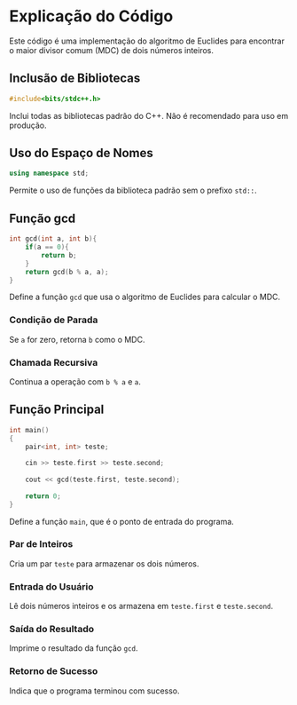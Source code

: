 # Explicação do Código

Este código é uma implementação do algoritmo de Euclides para encontrar o maior divisor comum (MDC) de dois números inteiros.

## Inclusão de Bibliotecas

```cpp
#include<bits/stdc++.h>
```
Inclui todas as bibliotecas padrão do C++. Não é recomendado para uso em produção.

## Uso do Espaço de Nomes

```cpp
using namespace std;
```
Permite o uso de funções da biblioteca padrão sem o prefixo `std::`.

## Função gcd

```cpp
int gcd(int a, int b){
    if(a == 0){
        return b;
    }
    return gcd(b % a, a);
}
```
Define a função `gcd` que usa o algoritmo de Euclides para calcular o MDC.

### Condição de Parada

Se `a` for zero, retorna `b` como o MDC.

### Chamada Recursiva

Continua a operação com `b % a` e `a`.

## Função Principal

```cpp
int main()
{
    pair<int, int> teste;
    
    cin >> teste.first >> teste.second;
    
    cout << gcd(teste.first, teste.second);
    
    return 0;
}
```
Define a função `main`, que é o ponto de entrada do programa.

### Par de Inteiros

Cria um par `teste` para armazenar os dois números.

### Entrada do Usuário

Lê dois números inteiros e os armazena em `teste.first` e `teste.second`.

### Saída do Resultado

Imprime o resultado da função `gcd`.

### Retorno de Sucesso

Indica que o programa terminou com sucesso.
